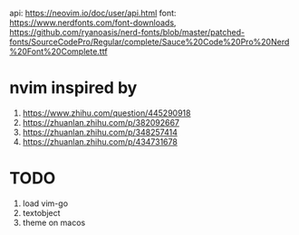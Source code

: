 api: https://neovim.io/doc/user/api.html
font: https://www.nerdfonts.com/font-downloads, https://github.com/ryanoasis/nerd-fonts/blob/master/patched-fonts/SourceCodePro/Regular/complete/Sauce%20Code%20Pro%20Nerd%20Font%20Complete.ttf

# nvim inspired by
1. https://www.zhihu.com/question/445290918
2. https://zhuanlan.zhihu.com/p/382092667 
3. https://zhuanlan.zhihu.com/p/348257414
4. https://zhuanlan.zhihu.com/p/434731678

# TODO
1. load vim-go
2. textobject
3. theme on macos
